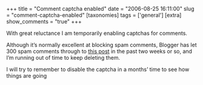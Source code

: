 +++
title = "Comment captcha enabled"
date = "2006-08-25 16:11:00"
slug = "comment-captcha-enabled"
[taxonomies]
tags = ['general']
[extra]
show_comments = "true"
+++

With great reluctance I am temporarily enabling captchas for comments.

Although it’s normally excellent at blocking spam comments, Blogger has let 300 spam comments through to [this post](http://philwilson.org/blog/2005/10/amazon-adds-ajax-magic.html) in the past two weeks or so, and I’m running out of time to keep deleting them.

I will try to remember to disable the captcha in a months’ time to see how things are going
